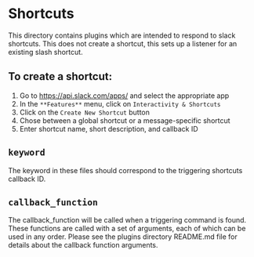 # Shortcuts
This directory contains plugins which are intended to respond to slack shortcuts. This does not create a shortcut, this sets up a listener for an existing slash shortcut.

## To create a shortcut:

1. Go to https://api.slack.com/apps/ and select the appropriate app
1. In the `**Features**` menu, click on `Interactivity & Shortcuts`
1. Click on the `Create New Shortcut` button
1. Chose between a global shortcut or a message-specific shortcut
1. Enter shortcut name, short description, and callback ID

## `keyword`
The keyword in these files should correspond to the triggering shortcuts callback ID.

## `callback_function`
The callback_function will be called when a triggering command is found. These functions are called with a set of arguments, each of which can be used in any order. Please see the plugins directory README.md file for details about the callback function arguments.